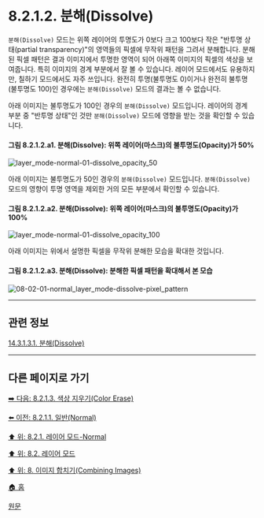 # 8.2.1.2. 분해(Dissolve)
`분해(Dissolve)` 모드는 위쪽 레이어의 투명도가 0보다 크고 100보다 작은 "반투명 상태(partial transparency)"의 영역들의 픽셀에 무작위 패턴을 그려서 분해합니다. 분해된 픽셀 패턴은 결과 이미지에서 투명한 영역이 되어 아래쪽 이미지의 픽셀의 색상을 보여줍니다. 특히 이미지의 경계 부분에서 잘 볼 수 있습니다. 레이어 모드에서도 유용하지만, 칠하기 모드에서도 자주 쓰입니다. 완전히 투명(불투명도 0)이거나 완전히 불투명(불투명도 100)인 경우에는 `분해(Dissolve)` 모드의 결과는 볼 수 없습니다.

아래 이미지는 불투명도가 100인 경우의 `분해(Dissolve)` 모드입니다. 레이어의 경계 부분 중 "반투명 상태"인 것만 `분해(Dissolve)` 모드에 영향을 받는 것을 확인할 수 있습니다.

#### 그림 8.2.1.2.a1. 분해(Dissolve): 위쪽 레이어(마스크)의 불투명도(Opacity)가 50%
![layer_mode-normal-01-dissolve_opacity_50](https://github.com/wonder13662/gimp/assets/15767104/70b18498-0d5b-4a3b-809b-7b4f2d3c4721)

아래 이미지는 불투명도가 50인 경우의 `분해(Dissolve)` 모드입니다. `분해(Dissolve)` 모드의 영향이 투명 영역을 제외한 거의 모든 부분에서 확인할 수 있습니다.

#### 그림 8.2.1.2.a2. 분해(Dissolve): 위쪽 레이어(마스크)의 불투명도(Opacity)가 100%
![layer_mode-normal-01-dissolve_opacity_100](https://github.com/wonder13662/gimp/assets/15767104/2cc9e84b-baa0-47e2-a6c6-4af55ca3c997)

아래 이미지는 위에서 설명한 픽셀을 무작위 분해한 모습을 확대한 것입니다.

#### 그림 8.2.1.2.a3. 분해(Dissolve): 분해한 픽셀 패턴을 확대해서 본 모습
![08-02-01-normal_layer_mode-dissolve-pixel_pattern](https://github.com/wonder13662/gimp/assets/15767104/1616fee9-7868-49c8-8b4b-1229fa202555)

***

## 관련 정보

[14.3.1.3.1. 분해(Dissolve)](./14-03-01-03-01-dissolve.md)

***

## 다른 페이지로 가기

[➡️ 다음: 8.2.1.3. 색상 지우기(Color Erase)](./08-02-01-03-color_erase.md)

[⬅️ 이전: 8.2.1.1. 일반(Normal)](./08-02-01-01-normal.md)

[⬆️ 위: 8.2.1. 레이어 모드-Normal](./08-02-01-00-normal-layer-mode.md)

[⬆️ 위: 8.2. 레이어 모드](./08-02-00-layer-modes.md)

[⬆️ 위: 8. 이미지 합치기(Combining Images)](./08-00-combining-images.md)

[🏠 홈](./00-home.md)

[원문](https://docs.gimp.org/2.10/ko/gimp-concepts-layer-modes.html#layer-mode-dissolve)

